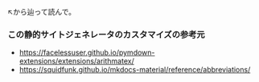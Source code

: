 ↖から辿って読んで。

### この静的サイトジェネレータのカスタマイズの参考元
- https://facelessuser.github.io/pymdown-extensions/extensions/arithmatex/
- https://squidfunk.github.io/mkdocs-material/reference/abbreviations/